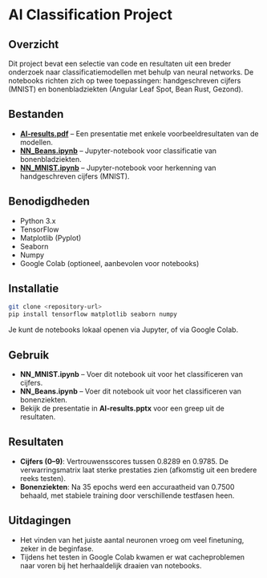 # AI Classification Project

## Overzicht

Dit project bevat een selectie van code en resultaten uit een breder onderzoek naar classificatiemodellen met behulp van neural networks. De notebooks richten zich op twee toepassingen: handgeschreven cijfers (MNIST) en bonenbladziekten (Angular Leaf Spot, Bean Rust, Gezond).

## Bestanden

* **[AI-results.pdf](./AI-results.pdf)** – Een presentatie met enkele voorbeeldresultaten van de modellen.  
* **[NN_Beans.ipynb](./NN_Beans.ipynb)** – Jupyter-notebook voor classificatie van bonenbladziekten.  
* **[NN_MNIST.ipynb](./NN_MNIST.ipynb)** – Jupyter-notebook voor herkenning van handgeschreven cijfers (MNIST).

## Benodigdheden

* Python 3.x
* TensorFlow
* Matplotlib (Pyplot)
* Seaborn
* Numpy
* Google Colab (optioneel, aanbevolen voor notebooks)

## Installatie

```bash
git clone <repository-url>
pip install tensorflow matplotlib seaborn numpy
```

Je kunt de notebooks lokaal openen via Jupyter, of via Google Colab.

## Gebruik

* **NN\_MNIST.ipynb** – Voer dit notebook uit voor het classificeren van cijfers.
* **NN\_Beans.ipynb** – Voer dit notebook uit voor het classificeren van bonenziekten.
* Bekijk de presentatie in **AI-results.pptx** voor een greep uit de resultaten.

## Resultaten

* **Cijfers (0–9)**: Vertrouwensscores tussen 0.8289 en 0.9785. De verwarringsmatrix laat sterke prestaties zien (afkomstig uit een bredere reeks testen).
* **Bonenziekten**: Na 35 epochs werd een accuraatheid van 0.7500 behaald, met stabiele training door verschillende testfasen heen.

## Uitdagingen

* Het vinden van het juiste aantal neuronen vroeg om veel finetuning, zeker in de beginfase.
* Tijdens het testen in Google Colab kwamen er wat cacheproblemen naar voren bij het herhaaldelijk draaien van notebooks.
